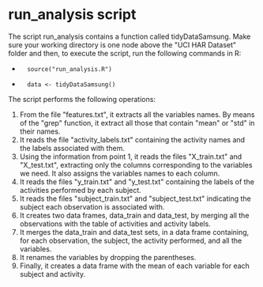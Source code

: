 # run_analysis script

The script run_analysis contains a function called tidyDataSamsung. Make sure your working directory is one node above the "UCI HAR Dataset" folder and then, to execute the script, run the following commands in R:

*       source("run_analysis.R")
*       data <- tidyDataSamsung() 

The script performs the following operations:

1. From the file "features.txt", it extracts all the variables names. By means of the "grep" function, it extract all those that contain "mean" or "std" in their names. 
2. It reads the file "activity_labels.txt" containing the activity names and the labels associated with them.
3. Using the information from point 1, it reads the files "X_train.txt" and "X_test.txt", extracting only the columns corresponding to the variables we need. It also assigns the variables names to each column.
4. It reads the files "y_train.txt" and "y_test.txt" containing the labels of the activities performed by each subject.
5. It reads the files "subject_train.txt" and "subject_test.txt" indicating the subject each observation is associated with.
6. It creates two data frames, data_train and data_test, by merging all the observations with the table of activities and activity labels. 
7. It merges the data_train and data_test sets, in a data frame containing, for each observation, the subject, the activity performed, and all the variables.
8. It renames the variables by dropping the parentheses.
8. Finally, it creates a data frame with the mean of each variable for each subject and activity.







